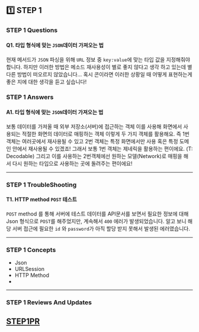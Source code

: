 ## 1️⃣ STEP 1

### STEP 1 Questions 

#### Q1. 타입 형식에 맞는 `JSON`데이터 가져오는 법
현재 메서드가 `JSON` 파싱을 위해 `URL` 정보 중 `key:value`에 맞는 타입 값을 지정해줘야 합니다. 하지만 이러한 방법은 메소드 재사용성이 별로 좋지 않다고 생각 하고 있는데 별다른 방법이 떠오르지 않았습니다... 혹시 콘이라면 이러한 상황일 때 어떻게 표현하는게 좋은 지에 대한 생각을 듣고 싶습니다!
    
### STEP 1 Answers 

#### A1. 타입 형식에 맞는 `JSON`데이터 가져오는 법
보통 데이터를 가져올 때
외부 저장소(서버)에 접근하는 객체
이를 사용해 화면에서 사용되는 적절한 화면의 데이터로 매핑하는 객체
이렇게 두 가지 객체를 활용해요. 즉 1번 객체는 여러곳에서 재사용될 수 있고 2번 객체는 특정 화면에서만 사용 혹은 특정 도메인 안에서 재사용될 수 있겠죠!
그래서 보통 1번 객체는 제네릭을 활용하는 편이에요. (T: Decodable) 그리고 이를 사용하는 2번객체에선 원하는 모델(Network)로 매핑을 해서 다시 원하는 타입으로 사용하는 곳에 돌려주는 편이에요!

---
### STEP 1 TroubleShooting
    
#### T1. HTTP method `POST` 테스트
`POST` method 를 통해 서버에 테스트 데이터를 API문서를 보면서 필요한 정보에 대해 Json 형식으로 `POST`를 해주었지만, 계속해서 `400` 에러가 발생되었습니다. 알고 보니 해당 서버 접근에 필요한 `id` 와 `password`가 아직 할당 받지 못해서 발생된 에러였습니다. 
    
---
    
### STEP 1 Concepts
- Json
- URLSession
- HTTP Method
- 
---
### STEP 1 Reviews And Updates
[STEP1PR](https://github.com/yagom-academy/ios-open-market/pull/175)
---
